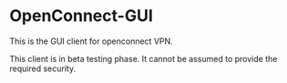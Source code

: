 # OpenConnect-GUIThis is the GUI client for openconnect VPN.This client is in beta testing phase. It cannot be assumed to providethe required security.